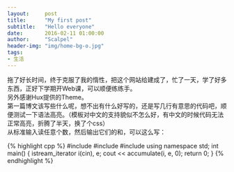 ```yaml
---
layout:     post
title:      "My first post"
subtitle:   "Hello everyone"
date:       2016-02-11 01:00:00
author:     "Scalpel"
header-img: "img/home-bg-o.jpg"
tags:
- 生活
---
```

拖了好长时间，终于克服了我的惰性，把这个网站给建成了，忙了一天，学了好多东西，正好下学期开Web课，可以顺便练练手。  
另外感谢Hux提供的Theme。  
第一篇博文该写些什么呢，想不出有什么好写的，还是写几行有意思的代码吧，顺便测试一下语法高亮。（模板对中文的支持貌似不怎么好，有中文的时候代码无法正常高亮，折腾了半天，换了个css）  
从标准输入读任意个数，然后输出它们的和，可以这么写：  

{% highlight cpp %}
#include <iostream>
#include <iterator>
#include <numeric>
using namespace std;
int main()
{
    istream_iterator<int> i(cin), e;
    cout << accumulate(i, e, 0);
    return 0;
}
{% endhighlight %}

